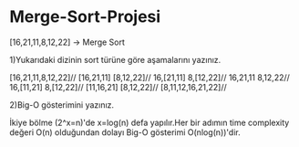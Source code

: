 # Merge-Sort-Projesi
[16,21,11,8,12,22] -> Merge Sort

1)Yukarıdaki dizinin sort türüne göre aşamalarını yazınız.


[16,21,11,8,12,22]//
[16,21,11]  [8,12,22]//
16,[21,11]  8,[12,22]//
16,21,11    8,12,22//
16,[11,21]  8,[12,22]//
[11,16,21]  [8,12,22]//
[8,11,12,16,21,22]//



2)Big-O gösterimini yazınız.

İkiye bölme (2^x=n)'de x=log(n) defa yapılır.Her bir adımın time complexity değeri O(n) olduğundan dolayı Big-O gösterimi O(nlog(n))'dir.

